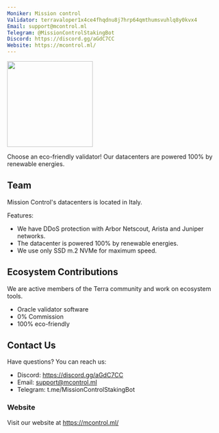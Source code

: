 ```yaml
---
Moniker: Mission control
Validator: terravaloper1x4ce4fhqdnu8j7hrp64qmthumsvuhlq8y0kvx4
Email: support@mcontrol.ml
Telegram: @MissionControlStakingBot
Discord: https://discord.gg/aGdC7CC
Website: https://mcontrol.ml/
---
```


<img src="https://mcontrol.ml/banner.svg" width="200px"></img>

Choose an eco-friendly validator!
Our datacenters are powered 100% by renewable energies.

## Team

Mission Control's datacenters is located in Italy.

Features:
- We have DDoS protection with Arbor Netscout, Arista and Juniper networks.
- The datacenter is powered 100% by renewable energies.
- We use only SSD m.2 NVMe for maximum speed.

## Ecosystem Contributions

We are active members of the Terra community and work on ecosystem tools.

- Oracle validator software
- 0% Commission
- 100% eco-friendly

## Contact Us

Have questions? You can reach us:

- Discord: https://discord.gg/aGdC7CC
- Email: support@mcontrol.ml
- Telegram: t.me/MissionControlStakingBot

### Website

Visit our website at https://mcontrol.ml/
